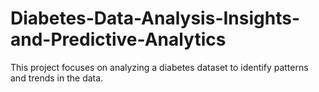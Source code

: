 # Diabetes-Data-Analysis-Insights-and-Predictive-Analytics
This project focuses on analyzing a diabetes dataset to identify patterns and trends in the data. 
